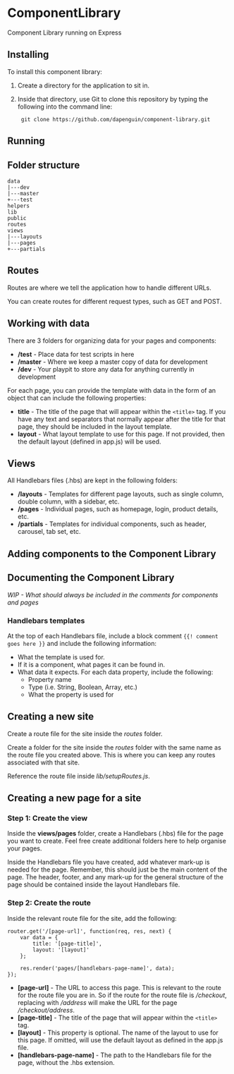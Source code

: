 # ComponentLibrary
Component Library running on Express

## Installing

To install this component library:

1. Create a directory for the application to sit in.
2. Inside that directory, use Git to clone this repository by typing the following into the command line:

		git clone https://github.com/dapenguin/component-library.git

## Running



## Folder structure

```
data
|---dev
|---master
+---test
helpers
lib
public
routes
views
|---layouts
|---pages
+---partials
```

## Routes

Routes are where we tell the application how to handle different URLs.

You can create routes for different request types, such as GET and POST. 

## Working with data

There are 3 folders for organizing data for your pages and components:

* **/test** - Place data for test scripts in here
* **/master** - Where we keep a master copy of data for development
* **/dev** - Your playpit to store any data for anything currently in development

For each page, you can provide the template with data in the form of an object that can include the following properties:

* **title** - The title of the page that will appear within the `<title>` tag. If you have any text and separators that normally appear after the title for that page, they should be included in the layout template.
* **layout** - What layout template to use for this page. If not provided, then the default layout (defined in app.js) will be used.

## Views

All Handlebars files (.hbs) are kept in the following folders: 

* **/layouts** - Templates for different page layouts, such as single column, double column, with a sidebar, etc.
* **/pages** - Individual pages, such as homepage, login, product details, etc.
* **/partials** - Templates for individual components, such as header, carousel, tab set, etc.

## Adding components to the Component Library


## Documenting the Component Library

*WIP - What should always be included in the comments for components and pages*

### Handlebars templates

At the top of each Handlebars file, include a block comment `{{! comment goes here }}` and include the following information:

* What the template is used for.
* If it is a component, what pages it can be found in.
* What data it expects. For each data property, include the following:
	+ Property name
	+ Type (i.e. String, Boolean, Array, etc.)
	+ What the property is used for

## Creating a new site

Create a route file for the site inside the *routes* folder.

Create a folder for the site inside the *routes* folder with the same name as the route file you created above. This is where you can keep any routes associated with that site.

Reference the route file inside *lib/setupRoutes.js*.


## Creating a new page for a site

### Step 1: Create the view

Inside the **views/pages** folder, create a Handlebars (.hbs) file for the page you want to create. Feel free create additional folders here to help organise your pages.

Inside the Handlebars file you have created, add whatever mark-up is needed for the page. Remember, this should just be the main content of the page. The header, footer, and any mark-up for the general structure of the page should be contained inside the layout Handlebars file.

### Step 2: Create the route

Inside the relevant route file for the site, add the following:

	router.get('/[page-url]', function(req, res, next) {
		var data = {
			title: '[page-title]',
			layout: '[layout]'
		};

		res.render('pages/[handlebars-page-name]', data);
	});

* **[page-url]** - The URL to access this page. This is relevant to the route for the route file you are in. So if the route for the route file is */checkout*, replacing <page-url> with */address* will make the URL for the page */checkout/address*.
* **[page-title]** - The title of the page that will appear within the `<title>` tag.
* **[layout]** - This property is optional. The name of the layout to use for this page. If omitted, will use the default layout as defined in the app.js file. 
* **[handlebars-page-name]** - The path to the Handlebars file for the page, without the .hbs extension.
